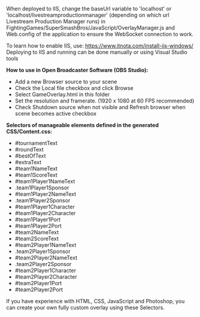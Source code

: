 ﻿When deployed to IIS, change the baseUrl variable to 'localhost' or 'localhost/livestreamproductionmanager' (depending on which url Livestream Production Manager runs) in FightingGames/SuperSmashBros/JavaScript/OverlayManager.js and Web.config of the application to ensure the WebSocket connection to work.

To learn how to enable IIS, use: https://www.itnota.com/install-iis-windows/
Deploying to IIS and running can be done manually or using Visual Studio tools

**How to use in Open Broadcaster Software (OBS Studio):**
- Add a new Browser source to your scene
- Check the Local file checkbox and click Browse
- Select GameOverlay.html in this folder
- Set the resolution and framerate. (1920 x 1080 at 60 FPS recommended)
- Check Shutdown source when not visible and Refresh browser when scene becomes active checkbox 

**Selectors of manageable elements defined in the generated CSS/Content.css:**
- #tournamentText
- #roundText
- #bestOfText
- #extraText
- #team1NameText
- #team1ScoreText
- #team1Player1NameText
- .team1Player1Sponsor
- #team1Player2NameText
- .team1Player2Sponsor
- #team1Player1Character
- #team1Player2Character
- #team1Player1Port
- #team1Player2Port
- #team2NameText
- #team2ScoreText
- #team2Player1NameText
- .team2Player1Sponsor
- #team2Player2NameText
- .team2Player2Sponsor
- #team2Player1Character
- #team2Player2Character
- #team2Player1Port
- #team2Player2Port


If you have experience with HTML, CSS, JavaScript and Photoshop, you can create your own fully custom overlay using these Selectors.
